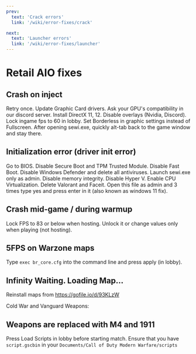 ```yaml
---
prev:
  text: 'Crack errors'
  link: '/wiki/error-fixes/crack'

next:
  text: 'Launcher errors'
  link: '/wiki/error-fixes/launcher'
---
```


# Retail AIO fixes

## Crash on inject

Retry once. Update Graphic Card drivers. Ask your GPU's compatibility in our discord server. Install DirectX 11, 12. Disable overlays (Nvidia, Discord). Lock ingame fps to 60 in lobby. Set Borderless in graphic settings instead of Fullscreen. After opening sewi.exe, quickly alt-tab back to the game window and stay there.

## Initialization error (driver init error)

Go to BIOS. Disable Secure Boot and TPM Trusted Module. Disable Fast Boot. Disable Windows Defender and delete all antiviruses. Launch sewi.exe only as admin. Disable memory integrity. Disable Hyper V. Enable CPU Virtualization. Delete Valorant and Faceit. Open this file as admin and 3 times type yes and press enter in it (also known as windows 11 fix).

## Crash mid-game / during warmup

Lock FPS to 83 or below when hosting. Unlock it or change values only when playing (not hosting).

## 5FPS on Warzone maps

Type `exec br_core.cfg` into the command line and press apply (in lobby).

## Infinity Waiting. Loading Map...

Reinstall maps from https://gofile.io/d/93KLzW

Cold War and Vanguard Weapons:

## Weapons are replaced with M4 and 1911

Press Load Scripts in lobby before starting match. Ensure that you have `script.gscbin` in your `Documents/Call of Duty Modern Warfare/scripts`
